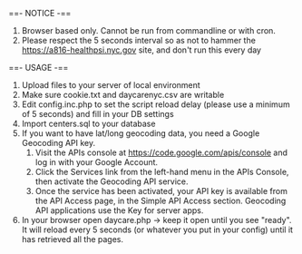 ==- NOTICE -==

1. Browser based only. Cannot be run from commandline or with cron.
2. Please respect the 5 seconds interval so as not to hammer the https://a816-healthpsi.nyc.gov site, and don't run this every day

==- USAGE -==

1. Upload files to your server of local environment
2. Make sure cookie.txt and daycarenyc.csv are writable
3. Edit config.inc.php to set the script reload delay (please use a minimum of 5 seconds) and fill in your DB settings
4. Import centers.sql to your database
5. If you want to have lat/long geocoding data, you need a Google Geocoding API key.
	1. Visit the APIs console at https://code.google.com/apis/console and log in with your Google Account.
	2. Click the Services link from the left-hand menu in the APIs Console, then activate the Geocoding API service.
	3. Once the service has been activated, your API key is available from the API Access page, in the Simple API Access section. Geocoding API applications use the Key for server apps.
5. In your browser open daycare.php -> keep it open until you see "ready". It will reload every 5 seconds (or whatever you put in your config) until it has retrieved all the pages.
